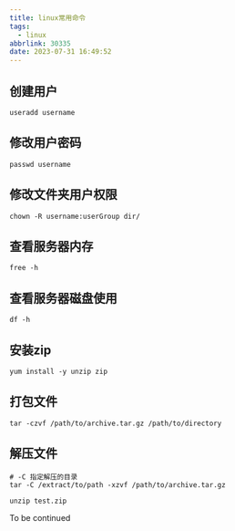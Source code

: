 ```yaml
---
title: linux常用命令
tags:
  - linux
abbrlink: 30335
date: 2023-07-31 16:49:52
---
```


## 创建用户
```shell
useradd username
```

## 修改用户密码
```shell
passwd username
```

## 修改文件夹用户权限
```shell
chown -R username:userGroup dir/
```

## 查看服务器内存
```shell
free -h
```

## 查看服务器磁盘使用
```shell
df -h
```

## 安装zip
```shell
yum install -y unzip zip
```

## 打包文件
```shell
tar -czvf /path/to/archive.tar.gz /path/to/directory
```

## 解压文件
```shell
# -C 指定解压的目录
tar -C /extract/to/path -xzvf /path/to/archive.tar.gz

unzip test.zip
```

To be continued
